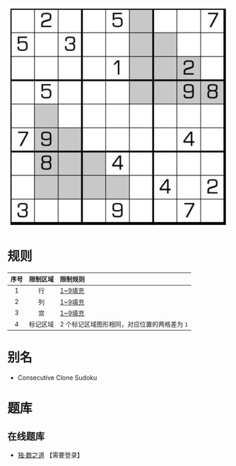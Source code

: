 ![](../../../images/sudoku/连续+重现数独.png)

# 规则
| 序号 | 限制区域 | 限制规则 |
| :---: | :---: | :--- |
| 1 | 行 | [1~9填充] |
| 2 | 列 | [1~9填充] |
| 3 | 宫 | [1~9填充] |
| 4 | 标记区域 | 2 个标记区域图形相同，对应位置的两格差为 `1` |

# 别名
- Consecutive Clone Sudoku

# 题库

## 在线题库
- [独·数之道](http://www.sudokufans.org.cn/lx/game.index.php?type=rp) 【需要登录】

[1~9填充]: ../../../rules.md#1to9填充
[连续]: ../../../rules.md#连续